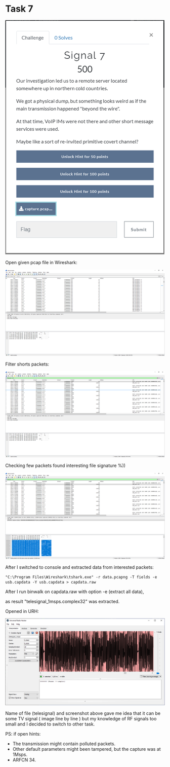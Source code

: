 # Task 7

![text](img/cts_task7.png)

Open given pcap file in Wireshark:

![1](img/task7_1.png)

Filter shorts packets:

![1](img/task7_2.png)

Checking few packets found interesting file signature %))

![1](img/task7_3.png)

After I switched to console and extracted data from interested packets:

```
"C:\Program Files\Wireshark\tshark.exe" -r data.pcapng -T fields -e usb.capdata -Y usb.capdata > capdata.raw
```

After I run binwalk on capdata.raw with option -e (extract all data),

as result "telesignal_1msps.complex32" was extracted.

Opened in URH:

![1](img/task7_4.png)

Name of file (telesignal) and screenshot above gave me idea that it can be some TV signal ( image line by line ) but my knowledge of RF signals too small and I decided to switch to other task.

PS: if open hints:

- The transmission might contain polluted packets.
- Other default parameters might been tampered, but the capture was at 1Msps.
- ARFCN 34.
